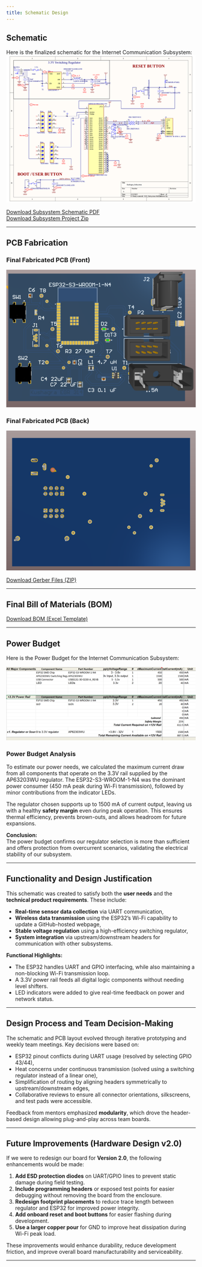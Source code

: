 ```yaml
---
title: Schematic Design
---
```


## Schematic 
Here is the finalized schematic for the Internet Communication Subsystem:  
![Final Schematic](./subfolder/KD_Subsystem.png)

[Download Subsystem Schematic PDF](./subfolder/KD_Subsystem.pdf)  
[Download Subsystem Project Zip](./subfolder/EGR314_KD_Subsystem.zip)

---

## PCB Fabrication

### Final Fabricated PCB (Front)
![PCB Front](./subfolder/KD_PCB_Front.png)

### Final Fabricated PCB (Back)
![PCB Back](./subfolder/KD_PCB_Back.png)

[Download Gerber Files (ZIP)](./subfolder/KD_PCB_Gerbers.zip)

---

## Final Bill of Materials (BOM)

[Download BOM (Excel Template)](./subfolder/KD_BOM.xlsx)

---

## Power Budget

Here is the Power Budget for the Internet Communication Subsystem:

![Power Budget Table](./subfolder/Power_Budget.png)

### Power Budget Analysis

To estimate our power needs, we calculated the maximum current draw from all components that operate on the 3.3V rail supplied by the AP63203WU regulator. The ESP32-S3-WROOM-1-N4 was the dominant power consumer (450 mA peak during Wi-Fi transmission), followed by minor contributions from the indicator LEDs.

The regulator chosen supports up to 1500 mA of current output, leaving us with a healthy **safety margin** even during peak operation. This ensures thermal efficiency, prevents brown-outs, and allows headroom for future expansions.

**Conclusion:**  
The power budget confirms our regulator selection is more than sufficient and offers protection from overcurrent scenarios, validating the electrical stability of our subsystem.

---

## Functionality and Design Justification

This schematic was created to satisfy both the **user needs** and the **technical product requirements**. These include:

- **Real-time sensor data collection** via UART communication,
- **Wireless data transmission** using the ESP32’s Wi-Fi capability to update a GitHub-hosted webpage,
- **Stable voltage regulation** using a high-efficiency switching regulator,
- **System integration** via upstream/downstream headers for communication with other subsystems.

**Functional Highlights:**
- The ESP32 handles UART and GPIO interfacing, while also maintaining a non-blocking Wi-Fi transmission loop.
- A 3.3V power rail feeds all digital logic components without needing level shifters.
- LED indicators were added to give real-time feedback on power and network status.

---

## Design Process and Team Decision-Making

The schematic and PCB layout evolved through iterative prototyping and weekly team meetings. Key decisions were based on:

- ESP32 pinout conflicts during UART usage (resolved by selecting GPIO 43/44),
- Heat concerns under continuous transmission (solved using a switching regulator instead of a linear one),
- Simplification of routing by aligning headers symmetrically to upstream/downstream edges,
- Collaborative reviews to ensure all connector orientations, silkscreens, and test pads were accessible.

Feedback from mentors emphasized **modularity**, which drove the header-based design allowing plug-and-play across team boards.

---

## Future Improvements (Hardware Design v2.0)

If we were to redesign our board for **Version 2.0**, the following enhancements would be made:

1. **Add ESD protection diodes** on UART/GPIO lines to prevent static damage during field testing.
2. **Include programming headers** or exposed test points for easier debugging without removing the board from the enclosure.
3. **Redesign footprint placements** to reduce trace length between regulator and ESP32 for improved power integrity.
4. **Add onboard reset and boot buttons** for easier flashing during development.
5. **Use a larger copper pour** for GND to improve heat dissipation during Wi-Fi peak load.

These improvements would enhance durability, reduce development friction, and improve overall board manufacturability and serviceability.

---

